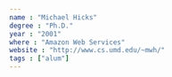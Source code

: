 ```yaml
---
name : "Michael Hicks"
degree : "Ph.D."
year : "2001"
where : "Amazon Web Services"
website : "http://www.cs.umd.edu/~mwh/"
tags : ["alum"]
---
```

